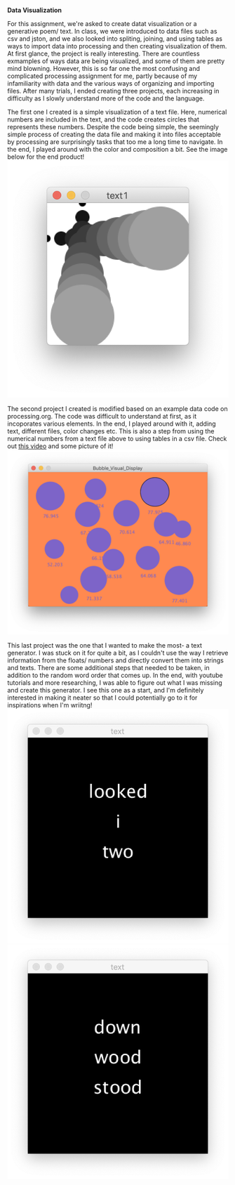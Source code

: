 **Data Visualization**

For this assignment, we're asked to create datat visualization or a generative poem/ text. In class, we were introduced to data files such as csv and jston, and we also looked into spliting, joining, and using tables as ways to import data into processing and then creating visualization of them. At first glance, the project is really interesting. There are countless exmamples of ways data are being visualized, and some of them are pretty mind blowning. However, this is so far one the most confusing and complicated processing assignment for me, partly because of my infamiliarity with data and the various ways of organizing and importing files. After many trials, I ended creating three projects, each increasing in difficulty as I slowly understand more of the code and the language. 

The first one I created is a simple visualization of a text file. Here, numerical numbers are included in the text, and the code creates circles that represents these numbers. Despite the code being simple, the seemingly simple process of creating the data file and making it into files acceptable by processing are surprisingly tasks that too me a long time to navigate. In the end, I played around with the color and composition a bit. See the image below for the end product!
![](circle.png)

The second project I created is modified based on an example data code on processing.org. The code was difficult to understand at first, as it incoporates various elements. In the end, I played around with it, adding text, different files, color changes etc. This is also a step from using the numerical numbers from a text file above to using tables in a csv file. 
Check out [this video](https://youtu.be/3MSwNENnKdQ) and some picture of it!
![](bubble.png)

This last project was the one that I wanted to make the most- a text generator. I was stuck on it for quite a bit, as I couldn't use the way I retrieve information from the floats/ numbers and directly convert them into strings and texts. There are some additional steps that needed to be taken, in addition to the random word order that comes up. In the end, with youtube tutorials and more researching, I was able to figure out what I was missing and create this generator. I see this one as a start, and I'm definitely interested in making it neater so that I could potentially go to it for inspirations when I'm wriitng!
![](poem.png)
![](poem1.png)
